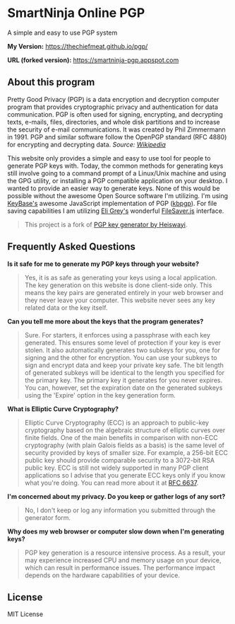 # SmartNinja Online PGP

A simple and easy to use PGP system

**My Version:** https://thechiefmeat.github.io/pgp/

**URL (forked version):** https://smartninja-pgp.appspot.com

## About this program

Pretty Good Privacy (PGP) is a data encryption and decryption computer program that provides cryptographic privacy and 
authentication for data communication. PGP is often used for signing, encrypting, and decrypting texts, e-mails, files, 
directories, and whole disk partitions and to increase the security of e-mail communications. It was created by Phil 
Zimmermann in 1991. PGP and similar software follow the OpenPGP standard (RFC 4880) for encrypting and decrypting data. 
_Source: [Wikipedia](https://en.wikipedia.org/wiki/Pretty_Good_Privacy)_

This website only provides a simple and easy to use tool for people to generate PGP keys with. Today, the common 
methods for generating keys still involve going to a command prompt of a Linux/Unix machine and using the GPG utility, 
or installing a PGP compatible application on your desktop. I wanted to provide an easier way to generate keys. None 
of this would be possible without the awesome Open Source software I'm utilizing. I'm 
using [KeyBase's](https://keybase.io/) awesome JavaScript implementation of 
PGP ([kbpgp](https://github.com/keybase/kbpgp)). For file saving capabilities I am 
utilizing [Eli Grey's](https://github.com/eligrey) wonderful [FileSaver.js](https://github.com/eligrey/FileSaver.js/) 
interface.

> This project is a fork of [PGP key generator by Heiswayi](https://github.com/heiswayi/pgp/).

## Frequently Asked Questions

**Is it safe for me to generate my PGP keys through your website?**

> Yes, it is as safe as generating your keys using a local application. The key generation on this website is done client-side only. This means the key pairs are generated entirely in your web browser and they never leave your computer. This website never sees any key related data or the key itself.

**Can you tell me more about the keys that the program generates?**

> Sure. For starters, it enforces using a passphrase with each key generated. This ensures some level of protection if your key is ever stolen. It also automatically generates two subkeys for you, one for signing and the other for encryption. You can use your subkeys to sign and encrypt data and keep your private key safe. The bit length of generated subkeys will be identical to the length you specified for the primary key. The primary key it generates for you never expires. You can, however, set the expiration date on the generated subkeys using the 'Expire' option in the key generation form.

**What is Elliptic Curve Cryptography?**

> Elliptic Curve Cryptography (ECC) is an approach to public-key cryptography based on the algebraic structure of elliptic curves over finite fields. One of the main benefits in comparison with non-ECC cryptography (with plain Galois fields as a basis) is the same level of security provided by keys of smaller size. For example, a 256-bit ECC public key should provide comparable security to a 3072-bit RSA public key. ECC is still not widely supported in many PGP client applications so I advise that you generate ECC keys only if you know what you're doing. You can read more about it at [RFC 6637](http://tools.ietf.org/html/rfc6637).

**I'm concerned about my privacy. Do you keep or gather logs of any sort?**

> No, I don't keep or log any information you submitted through the generator form.

**Why does my web browser or computer slow down when I'm generating keys?**

> PGP key generation is a resource intensive process. As a result, your may experience increased CPU and memory usage on your device, which can result in performance issues. The performance impact depends on the hardware capabilities of your device.

## License

MIT License
